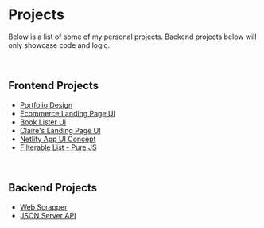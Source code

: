 
# Projects
<p>Below is a list of some of my personal projects. Backend projects below will only showcase code and logic.</p>

<br/>

## Frontend Projects
- [Portfolio Design](https://lyletimotheus.github.io/Web-Development-Projects/Frontend%20Projects/Portfolio%20Design/index.html)
- [Ecommerce Landing Page UI](https://lyletimotheus.github.io/Web-Development-Projects/Frontend%20Projects/Megasum/Megasum/index.html)
- [Book Lister UI](https://lyletimotheus.github.io/Web-Development-Projects/Frontend%20Projects/Booklist%20App/index.html)
- [Claire's Landing Page UI](https://lyletimotheus.github.io/Web-Development-Projects/Frontend%20Projects/Claire's%20Landing%20Page/index.html)
- [Netlify App UI Concept](https://lyletimotheus.github.io/Web-Development-Projects/Frontend%20Projects/Netlify%20App%20Deployment/index.html)
- [Filterable List - Pure JS](https://lyletimotheus.github.io/Web-Development-Projects/Frontend%20Projects/Filterable%20List%20-%20Pure%20JavaScript/index.html)

<br/>

## Backend Projects
- [Web Scrapper](https://github.com/Lyletimotheus/Web-Development-Projects/tree/main/Backend%20Projects/Web%20Scrapper%20-%20Blog%20Data)
- [JSON Server API](https://github.com/Lyletimotheus/Web-Development-Projects/tree/main/Backend%20Projects/JSON_Server%20API)
